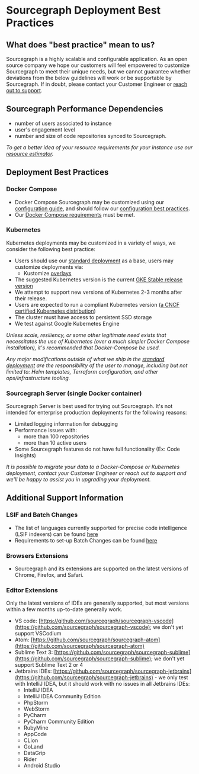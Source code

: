 # Sourcegraph Deployment Best Practices

## What does "best practice" mean to us?

Sourcegraph is a highly scalable and configurable application. As an open source company we hope our customers will feel empowered to customize Sourcegraph to meet their unique needs, but we cannot guarantee whether deviations from the below guidelines will work or be supportable by Sourcegraph. If in doubt, please contact your Customer Engineer or [reach out to support](../index.md#get-help).

## Sourcegraph Performance Dependencies

- number of users associated to instance
- user's engagement level
- number and size of code repositories synced to Sourcegraph.

_To get a better idea of your resource requirements for your instance use our_ [_resource estimator_](https://docs.sourcegraph.com/admin/install/resource_estimator)_._

## Deployment Best Practices

### Docker Compose

- Docker Compose Sourcegraph may be customized using our [configuration guide](install/docker-compose/operations.md#configure), and should follow our [configuration best practices](install/docker-compose/operations.md#configuration-best-practices).
- Our [Docker Compose requirements](install/docker-compose/index.md#docker-compose) must be met.

### Kubernetes

Kubernetes deployments may be customized in a variety of ways, we consider the following best practice:

- Users should use our [standard deployment](https://github.com/sourcegraph/deploy-sourcegraph) as a base, users may customize deployments via:
  - Kustomize [overlays](https://github.com/sourcegraph/deploy-sourcegraph/tree/master/overlays)
- The suggested Kubernetes version is the current [GKE Stable release version](https://cloud.google.com/kubernetes-engine/docs/release-notes-stable)
- We attempt to support new versions of Kubernetes 2-3 months after their release.
- Users are expected to run a compliant Kubernetes version ([a CNCF certified Kubernetes distribution](https://github.com/cncf/k8s-conformance))
- The cluster must have access to persistent SSD storage
- We test against Google Kubernetes Engine

_Unless scale, resiliency, or some other legitimate need exists that necessitates the use of Kubernetes (over a much simpler Docker Compose installation), it's recommended that Docker-Compose be used._

_Any major modifications outside of what we ship in the [standard deployment](https://github.com/sourcegraph/deploy-sourcegraph) are the responsibility of the user to manage, including but not limited to: Helm templates, Terraform configuration, and other ops/infrastructure tooling._

### Sourcegraph Server (single Docker container)

Sourcegraph Server is best used for trying out Sourcegraph. It&#39;s not intended for enterprise production deployments for the following reasons:

- Limited logging information for debugging
- Performance issues with:
  - more than 100 repositories
  - more than 10 active users
- Some Sourcegraph features do not have full functionality (Ex: Code Insights)

_It is possible to migrate your data to a Docker-Compose or Kubernetes deployment, contact your Customer Engineer or reach out to support and we'll be happy to assist you in upgrading your deployment._

## Additional Support Information

### LSIF and Batch Changes

- The list of languages currently supported for precise code intelligence (LSIF indexers) can be found [here](https://docs.sourcegraph.com/code_intelligence/references/indexers)
- Requirements to set-up Batch Changes can be found [here](https://docs.sourcegraph.com/batch_changes/references/requirements)

### Browsers Extensions

- Sourcegraph and its extensions are supported on the latest versions of Chrome, Firefox, and Safari.

### Editor Extensions

Only the latest versions of IDEs are generally supported, but most versions within a few months up-to-date generally work.

- VS code: [https://github.com/sourcegraph/sourcegraph-vscode](https://github.com/sourcegraph/sourcegraph-vscode); we don't yet support VSCodium
- Atom: [https://github.com/sourcegraph/sourcegraph-atom](https://github.com/sourcegraph/sourcegraph-atom)
- Sublime Text 3: [https://github.com/sourcegraph/sourcegraph-sublime](https://github.com/sourcegraph/sourcegraph-sublime); we don't yet support Sublime Text 2 or 4
- Jetbrains IDEs: [https://github.com/sourcegraph/sourcegraph-jetbrains](https://github.com/sourcegraph/sourcegraph-jetbrains) - we only test with IntelliJ IDEA, but it should work with no issues in all Jetbrains IDEs:
  - IntelliJ IDEA
  - IntelliJ IDEA Community Edition
  - PhpStorm
  - WebStorm
  - PyCharm
  - PyCharm Community Edition
  - RubyMine
  - AppCode
  - CLion
  - GoLand
  - DataGrip
  - Rider
  - Android Studio

